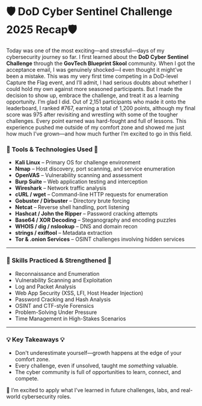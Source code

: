 # 🛡️ DoD Cyber Sentinel Challenge 2025 Recap🛡️ #

Today was one of the most exciting—and stressful—days of my cybersecurity journey so far.
I first learned about the **DoD Cyber Sentinel Challenge** through the **GovTech Blueprint Skool** community. When I got the acceptance email, I was genuinely shocked—I even thought it might’ve been a mistake. This was my very first time competing in a DoD-level Capture the Flag event, and I’ll admit, I had serious doubts about whether I could hold my own against more seasoned participants.
But I made the decision to show up, embrace the challenge, and treat it as a learning opportunity. I’m glad I did.
Out of 2,151 participants who made it onto the leaderboard, I ranked #767, earning a total of 1,200 points, although my final score was 975 after revisiting and wrestling with some of the tougher challenges. Every point earned was hard-fought and full of lessons.
This experience pushed me outside of my comfort zone and showed me just how much I’ve grown—and how much further I’m excited to go in this field.

### 🔧 Tools & Technologies Used 🔧 ###

- **Kali Linux** – Primary OS for challenge environment
- **Nmap** – Host discovery, port scanning, and service enumeration
- **OpenVAS** – Vulnerability scanning and assessment
- **Burp Suite** – Web application testing and interception
- **Wireshark** – Network traffic analysis
- **cURL / wget** – Command-line HTTP requests for enumeration
- **Gobuster / Dirbuster** – Directory brute forcing
- **Netcat** – Reverse shell handling, port listening
- **Hashcat / John the Ripper** – Password cracking attempts
- **Base64 / XOR Decoding** – Steganography and encoding puzzles
- **WHOIS / dig / nslookup** – DNS and domain recon
- **strings / exiftool** – Metadata extraction
- **Tor & .onion Services** – OSINT challenges involving hidden services

---

### 🧠 Skills Practiced & Strengthened 🧠 ###

- Reconnaissance and Enumeration  
- Vulnerability Scanning and Exploitation  
- Log and Packet Analysis  
- Web App Security (XSS, LFI, Host Header Injection)  
- Password Cracking and Hash Analysis  
- OSINT and CTF-style Forensics  
- Problem-Solving Under Pressure  
- Time Management in High-Stakes Scenarios

---

### 💡 Key Takeaways 💡  ###

- Don't underestimate yourself—growth happens at the edge of your comfort zone.
- Every challenge, even if unsolved, taught me *something* valuable.
- The cyber community is full of opportunities to learn, connect, and compete.

📌 I’m excited to apply what I’ve learned in future challenges, labs, and real-world cybersecurity roles.



